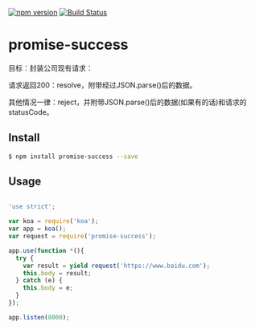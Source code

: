 [![npm version](https://badge.fury.io/js/urllib-promise.svg)](https://badge.fury.io/js/promise-success)
[![Build Status](https://travis-ci.org/danlanxiaohei/urllib-promise.svg?branch=master)](https://travis-ci.org/danlanxiaohei/promise-success)
# promise-success
目标：封装公司现有请求：

请求返回200：resolve，附带经过JSON.parse()后的数据。

其他情况一律：reject，并附带JSON.parse()后的数据(如果有的话)和请求的 statusCode。

## Install
```bash
$ npm install promise-success --save
```
## Usage
```js

'use strict';

var koa = require('koa');
var app = koa();
var request = require('promise-success');

app.use(function *(){
  try {
    var result = yield request('https://www.baidu.com');
    this.body = result;
  } catch (e) {
    this.body = e;
  }
});

app.listen(8000);


```
